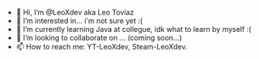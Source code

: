 - 👋 Hi, I’m @LeoXdev aka Leo Tovíaz
- 👀 I’m interested in... i'm not sure yet :(
- 🌱 I’m currently learning Java at collegue, idk what to learn by myself :(
- 💞️ I’m looking to collaborate on ... (coming soon...)
- 📫 How to reach me: YT-LeoXdev, Steam-LeoXdev.

<!---
LeoXdev/LeoXdev is a ✨ special ✨ repository because its `README.md` (this file) appears on your GitHub profile.
You can click the Preview link to take a look at your changes.
--->
